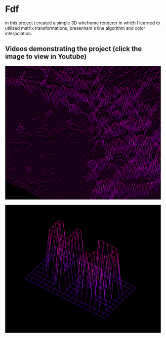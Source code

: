 # Fdf
in this project i created a simple 3D wireframe renderer in which I learned to utilized matrix transformations, bresenham's line algorithm and color interpolation.

## Videos demonstrating the project (click the image to view in Youtube)
[![Video Thumbnail](https://github.com/TTalvenH/project_thumbnails/blob/master/FdfMars.png?raw=true)](https://youtu.be/bvHINUolZEk)

[![Video Thumbnail](https://github.com/TTalvenH/project_thumbnails/blob/3be8c0d51f088123c503b0aff1b617b633b41718/Fdf42.png?raw=true)](https://youtu.be/8dO36hddefU)


